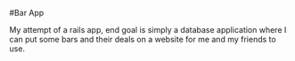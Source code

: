 #Bar App

My attempt of a rails app, end goal is simply a database application where
I can put some bars and their deals on a website for me and my friends
to use. 

